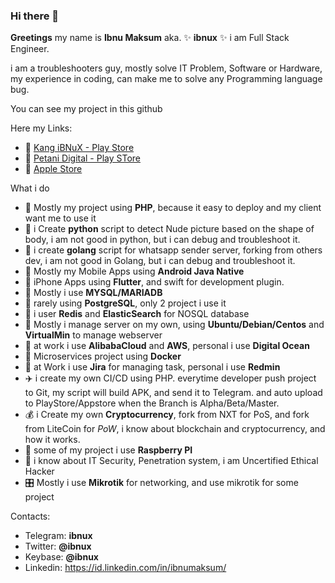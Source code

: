 ### Hi there 👋


**Greetings** my name is **Ibnu Maksum** aka. ✨ **ibnux** ✨ i am Full Stack Engineer.

i am a troubleshooters guy, mostly solve IT Problem, Software or Hardware, my experience in coding, can make me to solve any Programming language bug.

You can see my project in this github

Here my Links:

- 🤖 [Kang iBNuX - Play Store](https://play.google.com/store/apps/dev?id=7028897296910678679)
- 🤖 [Petani Digital - Play STore](https://play.google.com/store/apps/developer?id=Petani+Digital)
- 🍏 [Apple Store](https://apps.apple.com/gb/developer/ibnu-maksum/id451926282)

What i do

- 🐘 Mostly my project using **PHP**, because it easy to deploy and my client want me to use it
- 🐍 i Create **python** script to detect Nude picture based on the shape of body, i am not good in python, but i can debug and troubleshoot it.
- 🐹 i create **golang** script for whatsapp sender server, forking from others dev, i am not good in Golang, but i can debug and troubleshoot it.
- 🤖 Mostly my Mobile Apps using **Android Java Native**
- 🍏 iPhone Apps using **Flutter**, and swift for development plugin.
- 🥞 Mostly i use **MYSQL/MARIADB**
- 🥞 rarely using **PostgreSQL**, only 2 project i use it
- 🥞 i user **Redis** and **ElasticSearch** for NOSQL database
- 🐧 Mostly i manage server on my own, using **Ubuntu/Debian/Centos** and **VirtualMin** to manage webserver
- 🐧 at work i use **AlibabaCloud** and **AWS**, personal i use **Digital Ocean**
- 📶 Microservices project using **Docker**
- 📒 at Work i use **Jira** for managing task, personal i use **Redmin**
- ✈️ i create my own CI/CD using PHP. everytime developer push project to Git, my script will build APK, and send it to Telegram. and auto upload to PlayStore/Appstore when the Branch is Alpha/Beta/Master.
- 💰 i Create my own **Cryptocurrency**, fork from NXT for PoS, and fork from LiteCoin for *PoW*, i know about blockchain and cryptocurrency, and how it works.
- 🍓 some of my project i use **Raspberry PI** 
- 🔐 i know about IT Security, Penetration system, i am Uncertified Ethical Hacker
- 🎛 Mostly i use **Mikrotik** for networking, and use mikrotik for some project

Contacts:
  - Telegram: **ibnux**
  - Twitter: **@ibnux**
  - Keybase: **@ibnux**
  - Linkedin: https://id.linkedin.com/in/ibnumaksum/
